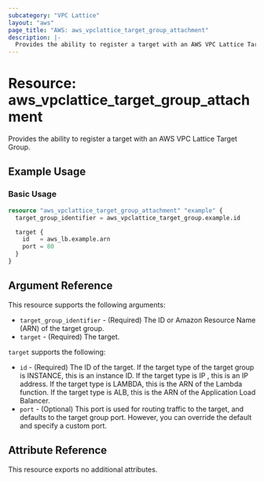 ```yaml
---
subcategory: "VPC Lattice"
layout: "aws"
page_title: "AWS: aws_vpclattice_target_group_attachment"
description: |-
  Provides the ability to register a target with an AWS VPC Lattice Target Group.
---
```


# Resource: aws_vpclattice_target_group_attachment

Provides the ability to register a target with an AWS VPC Lattice Target Group.

## Example Usage

### Basic Usage

```terraform
resource "aws_vpclattice_target_group_attachment" "example" {
  target_group_identifier = aws_vpclattice_target_group.example.id

  target {
    id   = aws_lb.example.arn
    port = 80
  }
}
```

## Argument Reference

This resource supports the following arguments:

- `target_group_identifier` - (Required) The ID or Amazon Resource Name (ARN) of the target group.
- `target` - (Required) The target.

`target` supports the following:

- `id` - (Required) The ID of the target. If the target type of the target group is INSTANCE, this is an instance ID. If the target type is IP , this is an IP address. If the target type is LAMBDA, this is the ARN of the Lambda function. If the target type is ALB, this is the ARN of the Application Load Balancer.
- `port` - (Optional) This port is used for routing traffic to the target, and defaults to the target group port. However, you can override the default and specify a custom port.

## Attribute Reference

This resource exports no additional attributes.
